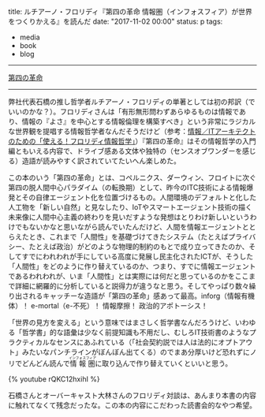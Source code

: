 title: ルチアーノ・フロリディ『第四の革命 情報圏（インフォスフィア）が世界をつくりかえる』を読んだ
date: "2017-11-02 00:00"
status: p
tags:
- media
- book
- blog
---

[第四の革命](http://www.shin-yo-sha.co.jp/mokuroku/books/978-4-7885-1522-2.htm)

---

弊社代表石橋の推し哲学者ルチアーノ・フロリディの単著としては初の邦訳（でいいのかな？）。フロリディさんは「有形無形問わずあらゆるものは情報であり、情報の『よさ』を中心とする情報倫理を構築すべき」という非常にラジカルな世界観を提唱する情報哲学者なんだそうだけど（参考：[情報／ITアーキテクトのための「使える！フロリディ情報哲学」](https://ja.ishibashihideto.net/activity/2013/08/22/luciano-floridi-study-2013-08-20.html)）『第四の革命』はその情報哲学の入門編ともいえる内容で、ドライブ感ある文体や独特の（センスオブワンダーを感じる）造語が読みやすく訳されていてたいへん楽しめた。

この本のいう「第四の革命」とは、コペルニクス、ダーウィン、フロイトに次ぐ第四の脱人間中心パラダイム（の転換期）として、昨今のITC技術による情報爆発とその自律エージェント化を位置づけるもの。人間環境のデフォルトと化した人工物を「新しい自然」と見なしたり、IoTやスマートエージェント技術の描く未来像に人間中心主義の終わりを見いだすような発想はとりわけ新しいというわけでもないかなと思いながら読んでいたんだけど、人間を情報エージェントととらえたとき、これまで「人間性」を基礎づけてきたシステム（たとえばプライバシー、たとえば政治）がどのような物理的制約のもとで成り立ってきたのか、そしてすでにわれわれが手にしている高度に発展し民主化されたICTが、そうした「人間性」をどのように作り替えているのか、つまり、すでに情報エージェントであるわれわれが、いま「人間性」とは実際には何だと思っているのかをここまで詳細に網羅的に分析していると説得力が違うなと思う。そしてやっぱり数々繰り出されるキャッチーな造語が「第四の革命」感あって最高。inforg（情報有機体）！ e-mortal（e-不死）！ 情報摩擦！ 政治的アポトーシス！

「世界の見方を変える」という意味ではまさしく哲学書なんだろうけど、いわゆる「哲学書」的な語彙は少なく前提知識も不用だし、むしろIT技術書のようなプラクティカルなセンスにあふれている（「社会契約説では人は法的にオプトアウト」みたいなパンチラインがぼんぼん出てくる）のでまあ分厚いけど恐れずにノリでどんどん読んで<ruby>情報圏<rt>インフォスフィア</rt></ruby>に取り込んで作り替えていくといいと思う。

{% youtube rQKC12hxihI %}

石橋さんとオーバーキャスト大林さんのフロリディ対談は、あんまり本書の内容に触れてなくて残念だったな。この本の内容にこだわった読書会的なやつ希望。
